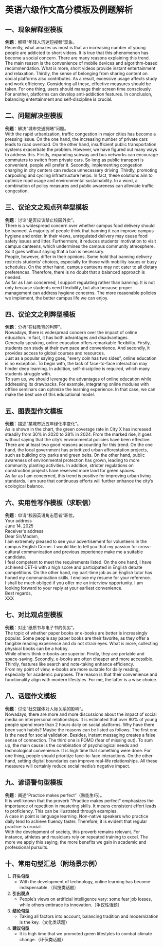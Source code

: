 # 英语六级作文高分模板及例题解析  
## 一、现象解释型模板  
**例题**：解释“年轻人沉迷短视频”现象。  
Recently, what amazes us most is that an increasing number of young people are addicted to short videos. It is true that this phenomenon has become a social concern. There are many reasons explaining this trend. The main reason is the convenience of mobile devices and algorithm-based recommendation. What is more, short videos provide instant entertainment and relaxation. Thirdly, the sense of belonging from sharing content on social platforms also contributes. As a result, excessive usage affects study and work efficiency. Considering all these, effective measures should be taken. For one thing, users should manage their screen time consciously. For another, platforms can develop anti-addiction features. In conclusion, balancing entertainment and self-discipline is crucial.  

## 二、问题解决型模板  
**例题**：解决“城市交通拥堵”问题。  
With the rapid urbanization, traffic congestion in major cities has become a pressing issue. On the one hand, the increasing number of private cars leads to road overload. On the other hand, insufficient public transportation systems exacerbate the problem. However, we have figured out many ways to address this. Firstly, expanding subway and bus networks can encourage commuters to switch from private cars. So long as public transport is convenient, people will prefer it. Secondly, implementing congestion charging in city centers can reduce unnecessary driving. Thirdly, promoting carpooling and cycling infrastructure helps. In fact, these solutions aim to optimize road usage and environmental sustainability. In a word, a combination of policy measures and public awareness can alleviate traffic congestion.  

## 三、议论文之观点列举型模板  
**例题**：讨论“是否应该禁止校园外卖”。  
There is a widespread concern over whether campus food delivery should be banned. A majority of people think that banning it can improve campus hygiene and order. In their views, unregulated delivery may cause food safety issues and litter. Furthermore, it reduces students’ motivation to visit campus canteens, which undermines the campus community atmosphere. So it goes without saying that a ban is necessary.  
People, however, differ in their opinions. Some hold that banning delivery restricts students’ choices, especially for those with mobility issues or busy schedules. On the other hand, campus canteens may not cater to all dietary preferences. Therefore, there is no doubt that a balanced approach is needed.  
As far as I am concerned, I support regulating rather than banning. It is not only because students need flexibility, but also because proper management can address hygiene concerns. The more reasonable policies we implement, the better campus life we can enjoy.  

## 四、议论文之利弊型模板  
**例题**：分析“在线教育的利弊”。  
Nowadays, there is widespread concern over the impact of online education. In fact, it has both advantages and disadvantages.  
Generally speaking, online education offers remarkable flexibility. Firstly, students can study at their own pace and convenience. And secondly, it provides access to global courses and resources.  
Just as a popular saying goes, "every coin has two sides", online education is no exception. To begin with, the lack of face-to-face interaction may hinder deep learning. In addition, self-discipline is required, which many students struggle with.  
To sum up, we should leverage the advantages of online education while addressing its drawbacks. For example, integrating online modules with offline seminars can optimize the learning experience. In that case, we can make the best use of this educational model.  

## 五、图表型作文模板  
**例题**：描述“某城市近五年绿化率变化”。  
As is shown in the chart, the green coverage rate in City X has increased steadily from 30% in 2020 to 38% in 2024. From the marked rise, it goes without saying that the city’s environmental policies have been effective.  
There are at least two good reasons accounting for this trend. On the one hand, the local government has prioritized urban afforestation projects, such as building city parks and green belts. On the other hand, public awareness of environmental protection has grown, leading to more community planting activities. In addition, stricter regulations on construction projects have reserved more land for green spaces.  
As far as I am concerned, this trend is positive for improving urban living standards. I am sure that continuous efforts will further enhance the city’s ecological balance.  

## 六、实用性写作模板（求职信）  
**例题**：申请“校园英语角志愿者”职位。  
Your address  
June 14, 2025  
Receiver's address  
Dear Sir/Madam,  
I am extremely pleased to see your advertisement for volunteers in the campus English Corner. I would like to tell you that my passion for cross-cultural communication and previous experience make me a suitable candidate.  
I feel competent to meet the requirements listed. On the one hand, I have achieved CET-6 with a high score and participated in English debate competitions. On the other hand, my part-time job as an English tutor has honed my communication skills. I enclose my resume for your reference.  
I shall be much obliged if you offer me an interview opportunity. I am looking forward to your reply at your earliest convenience.  
Best regards,  
XXX  

## 七、对比观点型模板  
**例题**：对比“纸质书与电子书的优劣”。  
The topic of whether paper books or e-books are better is increasingly popular. Some people say paper books are their favorite, as they offer a tangible reading experience and do not strain eyes. What is more, collecting physical books can be a hobby.  
While others think e-books are superior. Firstly, they are portable and space-saving. Secondly, e-books are often cheaper and more accessible. Thirdly, features like search and note-taking enhance efficiency.  
From my point of view, e-books are more suitable for daily reading, especially for academic purposes. The reason is that their convenience and functionality align with modern lifestyles. For me, the latter is a wise choice.  

## 八、话题作文模板  
**例题**：讨论“社交媒体对人际关系的影响”。  
Nowadays, there are more and more discussions about the impact of social media on interpersonal relationships. It is estimated that over 80% of young people spend more than 2 hours daily on social platforms. Why have there been such habits? Maybe the reasons can be listed as follows. The first one is the need for social validation. Besides, instant messaging creates a false sense of connection. The third one is FOMO (fear of missing out). To sum up, the main cause is the combination of psychological needs and technological convenience. It is high time that something were done. For one thing, people should prioritize face-to-face interactions. On the other hand, setting digital boundaries can improve real-life relationships. All these measures will certainly reduce social media’s negative impact.  

## 九、谚语警句型模板  
**例题**：阐述“Practice makes perfect”（熟能生巧）。  
It is well known that the proverb "Practice makes perfect" emphasizes the importance of repetition in mastering skills. It means consistent effort leads to proficiency. This can be illustrated through examples.  
A case in point is language learning. Non-native speakers who practice daily tend to achieve fluency faster. Therefore, it is evident that regular practice is crucial.  
With the development of society, this proverb remains relevant. For instance, athletes and musicians rely on repeated training to excel. The more we apply this saying, the more benefits we gain in academic and professional pursuits.  

## 十、常用句型汇总（附场景示例）  
1. **开头句型**  
   - With the development of technology, online learning has become indispensable.（科技类话题）  
2. **引出观点**  
   - People’s views on artificial intelligence vary: some fear job losses, while others embrace its innovation.（争议性话题）  
3. **结论句型**  
   - Taking all factors into account, balancing tradition and modernization is the key.（文化类话题）  
4. **建议句型**  
   - It is high time that we promoted green lifestyles to combat climate change.（环保类话题）